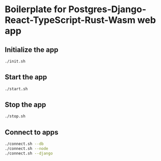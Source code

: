 # Boilerplate for Postgres-Django-React-TypeScript-Rust-Wasm web app

## Initialize the app

```bash
./init.sh
```

## Start the app

```bash
./start.sh
```


## Stop the app

```bash
./stop.sh
```


## Connect to apps

```bash
./connect.sh --db
./connect.sh --node
./connect.sh --django
```
